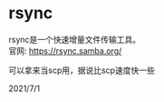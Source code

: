 # rsync

rsync是一个快速增量文件传输工具。  
官网: https://rsync.samba.org/  

可以拿来当scp用，据说比scp速度快一些  


2021/7/1  
